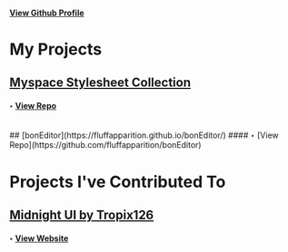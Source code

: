 #### [View Github Profile](https://github.com/fluffapparition)

# My Projects

## [Myspace Stylesheet Collection](https://fluffapparition.github.io/kurs-myspace-themes/)
#### ‣ [View Repo](https://github.com/fluffapparition/kurs-myspace-themes)
<br>
## [bonEditor](https://fluffapparition.github.io/bonEditor/)
#### ‣ [View Repo](https://github.com/fluffapparition/bonEditor)

# Projects I've Contributed To
## [Midnight UI by Tropix126](https://fluffapparition.github.io/midnight)
#### ‣ [View Website](https://tropix126.github.io/BetterDiscordStuff/midnight/)

